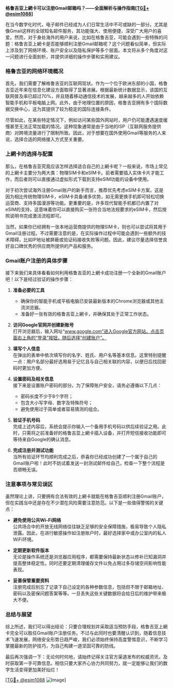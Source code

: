 **格鲁吉亚上網卡可以注册Gmail邮箱吗？——全面解析与操作指南[[TG💪+ @esim1088](https://t.me/s/esim1088)]**

在当今数字化时代，电子邮件已经成为人们日常生活中不可或缺的一部分。尤其是像Gmail这样的全球知名邮件服务，其功能强大、使用便捷，深受广大用户的喜爱。然而，对于身处海外的用户来说，比如在格鲁吉亚，可能会遇到一些特殊的问题：格鲁吉亚上網卡是否能够顺利注册Gmail邮箱呢？这个问题看似简单，但实际上涉及到了网络环境、账户安全以及隐私保护等多个层面。本文将从多个角度对这一问题进行全面剖析，并提供详细的操作步骤和实用建议。

### 格鲁吉亚的网络环境概况

首先，我们需要了解格鲁吉亚的互联网现状。作为一个位于欧洲东部的小国，格鲁吉亚近年来在信息化建设方面取得了显著进展。根据最新统计数据显示，该国的互联网普及率已超过70%，并且随着移动通信技术的发展，越来越多的人开始依赖智能手机和平板电脑上网。此外，由于地理位置的原因，格鲁吉亚拥有多个国际数据交换中心，这为其提供了较为稳定的国际连接条件。

尽管如此，在某些特定情况下，例如访问某些国外网站时，用户仍可能遭遇速度缓慢甚至无法正常加载的情况。这种现象通常是由于当地的ISP（互联网服务提供商）对跨境流量进行了限制所致。因此，对于想要在国外使用Gmail等服务的人来说，选择合适的网络接入方式至关重要。

### 上網卡的选择与配置

那么，在格鲁吉亚究竟应该怎样选择适合自己的上網卡呢？一般来说，市场上常见的上網卡主要分为两大类：物理SIM卡和eSIM卡。前者需要插入实体卡片才能工作，而后者则可以直接通过虚拟形式下载到支持eSIM功能的设备中使用。

对于初次尝试海外注册Gmail账户的新手而言，推荐优先考虑eSIM卡方案。这是因为相比传统物理SIM卡，eSIM卡具备诸多优势，如无需更换手机即可轻松切换运营商、支持多国漫游等功能。更重要的是，许多现代智能手机都已内置了对eSIM的支持，这意味着你可以直接购买一张符合当地法规要求的eSIM卡，然后按照说明书完成激活流程即可。

当然，如果你已经拥有一张本地运营商提供的物理SIM卡，则也可以尝试将其用于Gmail注册过程。不过需要注意的是，在实际操作过程中可能会遇到一些额外的技术障碍，比如IP地址被屏蔽或验证码接收失败等问题。因此，建议尽量选择信誉良好且口碑优秀的供应商所提供的产品和服务。

### Gmail账户注册的具体步骤

接下来我们来具体看看如何利用格鲁吉亚的上網卡成功注册一个全新的Gmail账户吧！以下是经过验证的操作步骤：

1. **准备必要的工具**  
   - 确保你的智能手机或平板电脑已安装最新版本的Chrome浏览器或其他主流浏览器。
   - 准备好一张有效的格鲁吉亚上網卡，并确保其处于正常工作状态。

2. **访问Google官网并创建新账号**  
   打开浏览器后，输入网址“www.google.com”进入Google官方网站。点击页面右上角的“登录”按钮，随后选择“创建账户”。

3. **填写个人信息**  
   在弹出的表单中依次填写你的名字、姓氏、用户名等基本信息。这里特别提醒一点：用户名部分最好选用易于记忆且与自己相关联的内容，以便日后找回密码时更加方便。

4. **设置密码及相关信息**  
   接下来是设置账户密码的部分。为了保障账户安全，请务必遵循以下几点：
   - 密码长度不少于8个字符；
   - 包含大小写字母、数字及特殊符号；
   - 避免使用过于简单或者容易猜测的组合。

5. **验证手机号码**  
   完成上述内容后，系统会提示你输入一个备用手机号码以供后续验证之用。此时，只需将之前准备好的格鲁吉亚上網卡插入设备，并打开短信接收功能即可等待来自Google的确认消息。

6. **完成注册并测试功能**  
   当所有验证环节均顺利完成之后，恭喜你已经成功创建了一个属于自己的Gmail账户啦！此时不妨试着发送一封测试邮件给自己，检查一下整个流程是否顺畅无误。

### 注意事项与常见误区

虽然理论上讲，只要拥有合法有效的上網卡就能在格鲁吉亚顺利注册Gmail账户，但在实践当中还是存在不少潜在风险需要注意防范。以下是一些值得警惕的关键点：

- **避免使用公共Wi-Fi网络**  
  公共场合中的开放无线网络往往缺乏足够的安全保障措施，极易导致个人隐私泄露。因此，在进行敏感操作如注册账户时，最好选择家中或办公室内的私人WiFi环境。

- **定期更新软件版本**  
  无论是操作系统还是浏览器应用程序，都需要保持最新状态以修补已知漏洞并提高整体稳定性。同时还要定期清理缓存文件以免占用过多存储空间影响性能表现。

- **妥善保管重要资料**  
  注册完成后别忘了记录下自己设定的各种参数信息，包括但不限于邮箱地址、密码以及密保问题答案等等。一旦丢失这些关键数据将会给日后的维护带来极大不便。

### 总结与展望

综上所述，我们可以得出结论：只要合理规划并采取适当预防手段，格鲁吉亚上網卡完全可以胜任Gmail账户注册任务。不过与此同时也要清醒认识到，随着信息技术飞速发展，网络安全形势日趋严峻，我们必须始终保持高度警惕意识，不断学习掌握最新的防护技巧，为自己构建一道坚固可靠的防线。

最后再次强调一下：无论何时何地，请始终记得关注官方渠道发布的权威资讯，及时获取第一手可靠信息。相信只要大家齐心协力共同努力，就一定能够让我们的数字生活变得更加美好灿烂！

[[TG💪+ @esim1088](https://t.me/s/esim1088) ![Image](https://i.postimg.cc/4NQfJmqS/Snipaste-2025-05-13-00-14-12.png)]